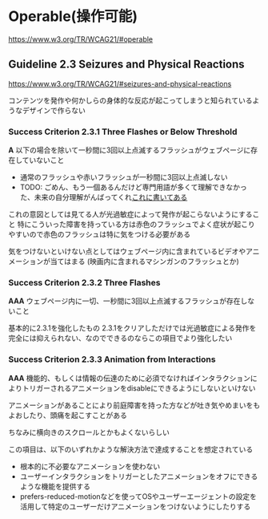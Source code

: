 # Operable(操作可能)
https://www.w3.org/TR/WCAG21/#operable

## Guideline 2.3 Seizures and Physical Reactions
https://www.w3.org/TR/WCAG21/#seizures-and-physical-reactions

コンテンツを発作や何かしらの身体的な反応が起こってしまうと知られているようなデザインで作らない

### Success Criterion 2.3.1 Three Flashes or Below Threshold
**A** 以下の場合を除いて一秒間に3回以上点滅するフラッシュがウェブページに存在していないこと
- 通常のフラッシュや赤いフラッシュが一秒間に3回以上点滅しない
- TODO: ごめん、もう一個あるんだけど専門用語が多くて理解できなかった、未来の自分理解がんばってくれ[これに書いてある](https://www.w3.org/TR/WCAG21/#dfn-general-flash-and-red-flash-thresholds)

これの意図としては見てる人が光過敏症によって発作が起こらないようにすること
特にこういった障害を持っている方は赤色のフラッシュでよく症状が起こりやすいので赤色のフラッシュは特に気をつける必要がある

気をつけないといけない点としてはウェブページ内に含まれているビデオやアニメーションが当てはまる
(映画内に含まれるマシンガンのフラッシュとか)

### Success Criterion 2.3.2 Three Flashes
**AAA** ウェブページ内に一切、一秒間に3回以上点滅するフラッシュが存在しないこと

基本的に2.3.1を強化したもの
2.3.1をクリアしただけでは光過敏症による発作を完全には抑えられない、なのでできるのならこの項目でより強化したい

### Success Criterion 2.3.3 Animation from Interactions
**AAA** 機能的、もしくは情報の伝達のために必須でなければインタラクションによりトリガーされるアニメーションをdisableにできるようにしないといけない

アニメーションがあることにより前庭障害を持った方などが吐き気やめまいをもよおしたり、頭痛を起こすことがある

ちなみに横向きのスクロールとかもよくないらしい

この項目は、以下のいずれかような解決方法で達成することを想定されている
- 根本的に不必要なアニメーションを使わない
- ユーザーインタラクションをトリガーとしたアニメーションをオフにできるような機能を提供する
- prefers-reduced-motionなどを使ってOSやユーザーエージェントの設定を活用して特定のユーザーだけアニメーションをつけないようにしたりする
